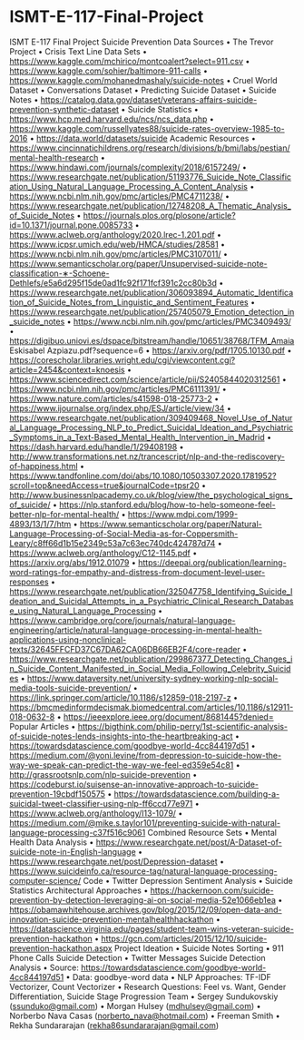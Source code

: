 # ISMT-E-117-Final-Project

ISMT E-117 Final Project
Suicide Prevention
Data Sources
•	The Trevor Project
•	Crisis Text Line
Data Sets
•	https://www.kaggle.com/mchirico/montcoalert?select=911.csv
•	https://www.kaggle.com/sohier/baltimore-911-calls
•	https://www.kaggle.com/mohanedmashaly/suicide-notes
•	Cruel World Dataset
•	Conversations Dataset
•	Predicting Suicide Dataset
•	Suicide Notes
•	https://catalog.data.gov/dataset/veterans-affairs-suicide-prevention-synthetic-dataset 
•	Suicide Statistics 
•	https://www.hcp.med.harvard.edu/ncs/ncs_data.php
•	https://www.kaggle.com/russellyates88/suicide-rates-overview-1985-to-2016
•	https://data.world/datasets/suicide
Academic Resources
•	https://www.cincinnatichildrens.org/research/divisions/b/bmi/labs/pestian/mental-health-research
•	https://www.hindawi.com/journals/complexity/2018/6157249/
•	https://www.researchgate.net/publication/51193776_Suicide_Note_Classification_Using_Natural_Language_Processing_A_Content_Analysis
•	https://www.ncbi.nlm.nih.gov/pmc/articles/PMC4711238/ 
•	https://www.researchgate.net/publication/12748208_A_Thematic_Analysis_of_Suicide_Notes
•	https://journals.plos.org/plosone/article?id=10.1371/journal.pone.0085733
•	https://www.aclweb.org/anthology/2020.lrec-1.201.pdf
•	https://www.icpsr.umich.edu/web/HMCA/studies/28581
•	https://www.ncbi.nlm.nih.gov/pmc/articles/PMC3107011/ 
•	https://www.semanticscholar.org/paper/Unsupervised-suicide-note-classification-∗-Schoene-Dethlefs/e5a6d295f15de0ad1fc92f171fcf391c2cc80b3d
•	https://www.researchgate.net/publication/306093894_Automatic_Identification_of_Suicide_Notes_from_Linguistic_and_Sentiment_Features
•	https://www.researchgate.net/publication/257405079_Emotion_detection_in_suicide_notes
•	https://www.ncbi.nlm.nih.gov/pmc/articles/PMC3409493/ 
•	https://digibuo.uniovi.es/dspace/bitstream/handle/10651/38768/TFM_Amaia Eskisabel Azpiazu.pdf?sequence=6
•	https://arxiv.org/pdf/1705.10130.pdf
•	https://corescholar.libraries.wright.edu/cgi/viewcontent.cgi?article=2454&context=knoesis
•	https://www.sciencedirect.com/science/article/pii/S2405844020312561
•	https://www.ncbi.nlm.nih.gov/pmc/articles/PMC6111391/ 
•	https://www.nature.com/articles/s41598-018-25773-2
•	https://www.ijournalse.org/index.php/ESJ/article/view/34
•	https://www.researchgate.net/publication/309409468_Novel_Use_of_Natural_Language_Processing_NLP_to_Predict_Suicidal_Ideation_and_Psychiatric_Symptoms_in_a_Text-Based_Mental_Health_Intervention_in_Madrid
•	https://dash.harvard.edu/handle/1/29408198
•	http://www.transformations.net.nz/trancescript/nlp-and-the-rediscovery-of-happiness.html
•	https://www.tandfonline.com/doi/abs/10.1080/10503307.2020.1781952?scroll=top&needAccess=true&journalCode=tpsr20
•	http://www.businessnlpacademy.co.uk/blog/view/the_psychological_signs_of_suicide/
•	https://nlp.stanford.edu/blog/how-to-help-someone-feel-better-nlp-for-mental-health/
•	https://www.mdpi.com/1999-4893/13/1/7/htm
•	https://www.semanticscholar.org/paper/Natural-Language-Processing-of-Social-Media-as-for-Coppersmith-Leary/c8ff66d1b15e2349c53a7c63ec740dc424787d74
•	https://www.aclweb.org/anthology/C12-1145.pdf
•	https://arxiv.org/abs/1912.01079
•	https://deepai.org/publication/learning-word-ratings-for-empathy-and-distress-from-document-level-user-responses
•	https://www.researchgate.net/publication/325047758_Identifying_Suicide_Ideation_and_Suicidal_Attempts_in_a_Psychiatric_Clinical_Research_Database_using_Natural_Language_Processing
•	https://www.cambridge.org/core/journals/natural-language-engineering/article/natural-language-processing-in-mental-health-applications-using-nonclinical-texts/32645FFCFD37C67DA62CA06DB66EB2F4/core-reader
•	https://www.researchgate.net/publication/299867377_Detecting_Changes_in_Suicide_Content_Manifested_in_Social_Media_Following_Celebrity_Suicides
•	https://www.dataversity.net/university-sydney-working-nlp-social-media-tools-suicide-prevention/
•	https://link.springer.com/article/10.1186/s12859-018-2197-z
•	https://bmcmedinformdecismak.biomedcentral.com/articles/10.1186/s12911-018-0632-8
•	https://ieeexplore.ieee.org/document/8681445?denied=
Popular Articles
•	https://bigthink.com/philip-perry/1st-scientific-analysis-of-suicide-notes-lends-insights-into-the-heartbreaking-act
•	https://towardsdatascience.com/goodbye-world-4cc844197d51
•	https://medium.com/@yoni.levine/from-depression-to-suicide-how-the-way-we-speak-can-predict-the-way-we-feel-ed359e54c81
•	http://grassrootsnlp.com/nlp-suicide-prevention
•	https://codeburst.io/suisense-an-innovative-approach-to-suicide-prevention-19cbdf150575
•	https://towardsdatascience.com/building-a-suicidal-tweet-classifier-using-nlp-ff6ccd77e971
•	https://www.aclweb.org/anthology/I13-1079/
•	https://medium.com/@mike.s.taylor101/preventing-suicide-with-natural-language-processing-c37f516c9061
Combined Resource Sets
•	Mental Health Data Analysis
•	https://www.researchgate.net/post/A-Dataset-of-suicide-note-in-English-language
•	https://www.researchgate.net/post/Depression-dataset
•	https://www.suicideinfo.ca/resource-tag/natural-language-processing-computer-science/
Code
•	Twitter Depression Sentiment Analysis
•	Suicide Statistics
Architectural Approaches 
•	https://hackernoon.com/suicide-prevention-by-detection-leveraging-ai-on-social-media-52e1066eb1ea
•	https://obamawhitehouse.archives.gov/blog/2015/12/09/open-data-and-innovation-suicide-prevention-mentalhealthhackathon 
•	https://datascience.virginia.edu/pages/student-team-wins-veteran-suicide-prevention-hackathon
•	https://gcn.com/articles/2015/12/10/suicide-prevention-hackathon.aspx
Project Ideation
•	Suicide Notes Sorting
•	911 Phone Calls Suicide Detection
•	Twitter Messages Suicide Detection
Analysis
•	Source: https://towardsdatascience.com/goodbye-world-4cc844197d51
•	Data: goodbye-word data
•	NLP Approaches: TF-IDF Vectorizer, Count Vectorizer
•	Research Questions: Feel vs. Want, Gender Differentiation, Suicide Stage Progression
Team
•	Sergey Sundukovskiy (ssunduko@gmail.com)
•	Morgan Hulsey (mdhulsey@gmail.com)
•	Norberbo Nava Casas (norberto_nava@hotmail.com)
•	Freeman Smith
•	Rekha Sundararajan (rekha86sundararajan@gmail.com)
